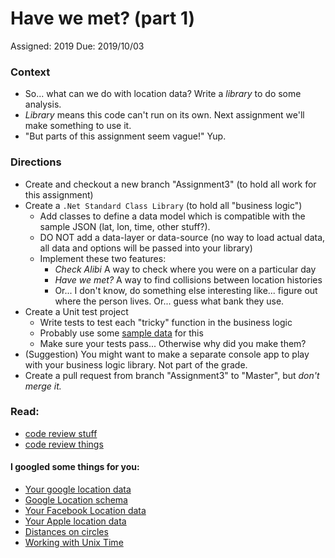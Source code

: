 # Have we met? (part 1)
Assigned: 2019
Due: 2019/10/03

### Context
* So... what can we do with location data? Write a *library* to do some analysis.
* *Library* means this code can't run on its own. Next assignment we'll make something to use it.
* "But parts of this assignment seem vague!" Yup.

### Directions
* Create and checkout a new branch "Assignment3" (to hold all work for this assignment)
* Create a `.Net Standard Class Library` (to hold all "business logic")
  * Add classes to define a data model which is compatible with the sample JSON (lat, lon, time, other stuff?).
  * DO NOT add a data-layer or data-source (no way to load actual data, all data and options will be passed into your library)
  * Implement these two features:
    * *Check Alibi* A way to check where you were on a particular day
    * *Have we met?* A way to find collisions between location histories
    * Or... I don't know, do something else interesting like... figure out where the person lives. Or... guess what bank they use.
* Create a Unit test project
  * Write tests to test each "tricky" function in the business logic
  * Probably use some [sample data](https://github.com/blackboxlogic/Cos470/blob/master/Assignment3/Location%20History%20Very%20Short.json) for this
  * Make sure your tests pass... Otherwise why did you make them?
* (Suggestion) You might want to make a separate console app to play with your business logic library. Not part of the grade.
* Create a pull request from branch "Assignment3" to "Master", but *don't merge it.*

### Read:
* [code review stuff](https://github.com/features/code-review/)
* [code review things](https://mtlynch.io/human-code-reviews-1/)

#### I googled some things for you:
* [Your google location data](https://takeout.google.com/settings/takeout/custom/location_history?hl=en&gl=US&expflags)
* [Google Location schema](https://gifguide2code.com/2018/02/12/json-how-to-read-your-google-location-data/)
* [Your Facebook Location data](https://www.facebook.com/help/212802592074644)
* [Your Apple location data](https://www.apple.com/newsroom/2011/04/27Apple-Q-A-on-Location-Data/)
* [Distances on circles](https://stackoverflow.com/questions/1253499/simple-calculations-for-working-with-lat-lon-and-km-distance)
* [Working with Unix Time](https://stackoverflow.com/questions/17632584/how-to-get-the-unix-timestamp-in-c-sharp)
